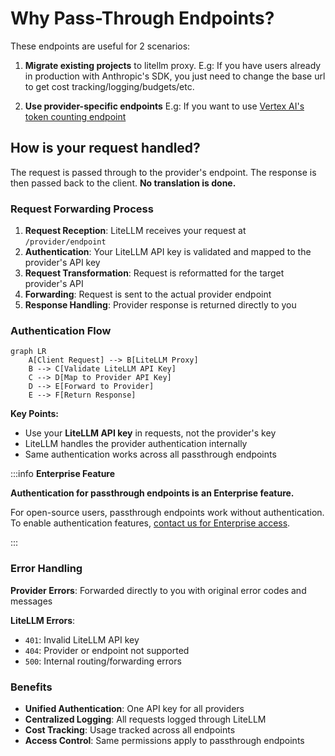 # Why Pass-Through Endpoints?

These endpoints are useful for 2 scenarios:

1. **Migrate existing projects** to litellm proxy. E.g: If you have users already in production with Anthropic's SDK, you just need to change the base url to get cost tracking/logging/budgets/etc. 


2. **Use provider-specific endpoints** E.g: If you want to use [Vertex AI's token counting endpoint](https://docs.litellm.ai/docs/pass_through/vertex_ai#count-tokens-api)


## How is your request handled? 

The request is passed through to the provider's endpoint. The response is then passed back to the client. **No translation is done.**

### Request Forwarding Process

1. **Request Reception**: LiteLLM receives your request at `/provider/endpoint`
2. **Authentication**: Your LiteLLM API key is validated and mapped to the provider's API key
3. **Request Transformation**: Request is reformatted for the target provider's API
4. **Forwarding**: Request is sent to the actual provider endpoint
5. **Response Handling**: Provider response is returned directly to you

### Authentication Flow

```mermaid
graph LR
    A[Client Request] --> B[LiteLLM Proxy]
    B --> C[Validate LiteLLM API Key]
    C --> D[Map to Provider API Key]
    D --> E[Forward to Provider]
    E --> F[Return Response]
```

**Key Points:**
- Use your **LiteLLM API key** in requests, not the provider's key
- LiteLLM handles the provider authentication internally
- Same authentication works across all passthrough endpoints

:::info **Enterprise Feature**

**Authentication for passthrough endpoints is an Enterprise feature.** 

For open-source users, passthrough endpoints work without authentication. To enable authentication features, [contact us for Enterprise access](https://litellm.ai/#trial).

:::

### Error Handling

**Provider Errors**: Forwarded directly to you with original error codes and messages

**LiteLLM Errors**: 
- `401`: Invalid LiteLLM API key
- `404`: Provider or endpoint not supported
- `500`: Internal routing/forwarding errors

### Benefits

- **Unified Authentication**: One API key for all providers
- **Centralized Logging**: All requests logged through LiteLLM
- **Cost Tracking**: Usage tracked across all endpoints
- **Access Control**: Same permissions apply to passthrough endpoints
